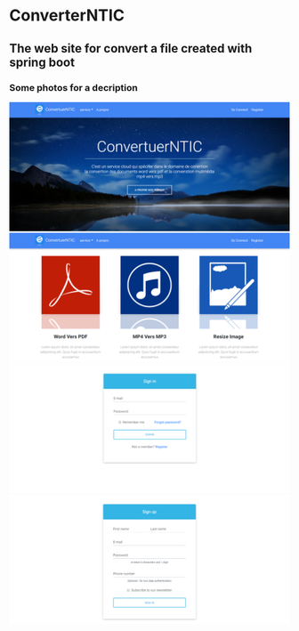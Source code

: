 # ConverterNTIC
## The web site for convert a file created with spring boot
### Some photos for a decription
![Alt text](./img/siteImages/01.png?raw=true "Index page")
![Alt text](./img/siteImages/02.png?raw=true "Index page")
![Alt text](./img/siteImages/03.png?raw=true "Index page")
![Alt text](./img/siteImages/04.png?raw=true "Index page")

